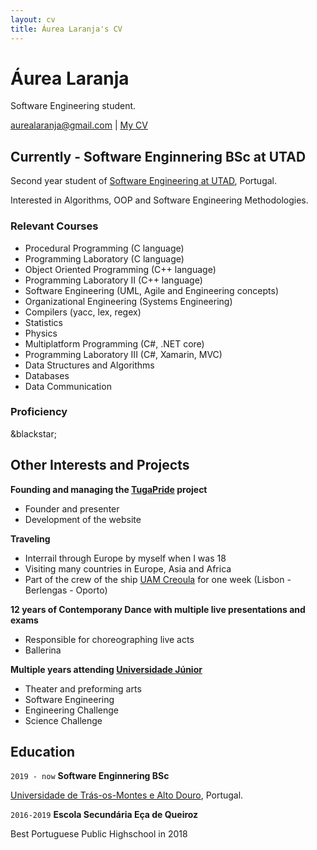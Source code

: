 ```yaml
---
layout: cv
title: Áurea Laranja's CV
---
```

# Áurea Laranja
Software Engineering student. 

<div id="webaddress">
<a href="aurealaranja@gmail.com">aurealaranja@gmail.com</a>
| <a href="https://aurealaranja.github.io/cv/">My CV</a>
</div>


## Currently - Software Enginnering BSc at UTAD

Second year student of [Software Engineering at UTAD](https://www.utad.pt/estudar/en/cursos/informatics-engineering/), Portugal. 

Interested in Algorithms, OOP and Software Engineering Methodologies.




### Relevant Courses

 - Procedural Programming (C language)
 - Programming Laboratory (C language)
 - Object Oriented Programming (C++ language)
 - Programming Laboratory II (C++ language)
 - Software Engineering (UML, Agile and Engineering concepts)
 - Organizational Engineering (Systems Engineering)
 - Compilers (yacc, lex, regex)
 - Statistics
 - Physics
 - Multiplatform Programming (C#, .NET core)
 - Programming Laboratory III (C#, Xamarin, MVC)
 - Data Structures and Algorithms 
 - Databases 
 - Data Communication

### Proficiency

  &blackstar;


## Other Interests and Projects

__Founding and managing the [TugaPride](http://tugapride.com/) project__
  - Founder and presenter
  - Development of the website

__Traveling__
  - Interrail through Europe by myself when I was 18
  - Visiting many countries in Europe, Asia and Africa
  - Part of the crew of the ship [UAM Creoula](https://en.wikipedia.org/wiki/UAM_Creoula) for one week (Lisbon - Berlengas - Oporto)

 __12 years of Contemporany Dance with multiple live presentations and exams__
   - Responsible for choreographing live acts
   - Ballerina 

 __Multiple years attending [Universidade Júnior](https://universidadejunior.up.pt/)__
   - Theater and preforming arts
   - Software Engineering
   - Engineering Challenge
   - Science Challenge

## Education

`2019 - now`
__Software Enginnering BSc__

[Universidade de Trás-os-Montes e Alto Douro](https://www.utad.pt/estudar/en/cursos/informatics-engineering/), Portugal. 


`2016-2019`
__Escola Secundária Eça de Queiroz__

Best Portuguese Public Highschool in 2018

<!-- ### Footer

Last updated: March 2021 -->


